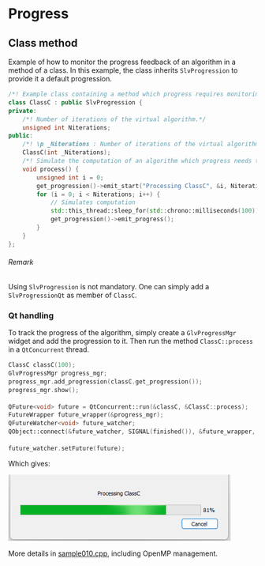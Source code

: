 # Progress

## Class method

Example of how to monitor the progress feedback of an algorithm in a method of a class. In this example, the class inherits <code>SlvProgression</code> to provide it a default progression.

```cpp
/*! Example class containing a method which progress requires monitoring.*/
class ClassC : public SlvProgression {
private:
    /*! Number of iterations of the virtual algorithm.*/
    unsigned int Niterations;
public:
    /*! \p _Niterations : Number of iterations of the virtual algorithm.*/
    ClassC(int _Niterations);
    /*! Simulate the computation of an algorithm which progress needs to be tracked.*/
    void process() {
        unsigned int i = 0;
        get_progression()->emit_start("Processing ClassC", &i, Niterations);
        for (i = 0; i < Niterations; i++) {
            // Simulates computation
            std::this_thread::sleep_for(std::chrono::milliseconds(100));
            get_progression()->emit_progress();
        }
    }
};
```

###### Remark

Using <code>SlvProgression</code> is not mandatory. One can simply add a <code>SlvProgressionQt</code> as member of <code>ClassC</code>.

### Qt handling

To track the progress of the algorithm, simply create a <code>GlvProgressMgr</code> widget and add the progression to it. Then run the method <code>ClassC::process</code> in a <code>QtConcurrent</code> thread.

```cpp
ClassC classC(100);
GlvProgressMgr progress_mgr;
progress_mgr.add_progression(classC.get_progression());
progress_mgr.show();

QFuture<void> future = QtConcurrent::run(&classC, &ClassC::process);
FutureWrapper future_wrapper(&progress_mgr);
QFutureWatcher<void> future_watcher;
QObject::connect(&future_watcher, SIGNAL(finished()), &future_wrapper, SLOT(hide()));

future_watcher.setFuture(future);
```

Which gives:

![sample010](../../images/samples/sample010.png)

More details in [sample010.cpp](/src/src_samples/src_sample010/sample010.cpp), including OpenMP management.